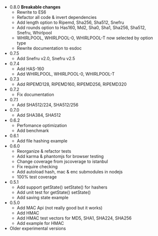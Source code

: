 * 0.8.0 **Breakable changes**
  - Rewrite to ES6
  - Refactor all code & invert dependencies
  - Add length option to Ripemd, Sha256, Sha512, Snefru
  - Add rounds option to Has160, Md2, Sha0, Sha1, Sha256, Sha512, Snefru, Whirlpool
  - WHIRLPOOL, WHIRLPOOL-0, WHIRLPOOL-T now selected by option type
  - Rewrite documentation to esdoc
* 0.7.5
  - Add Snefru v2.0, Snefru v2.5  
* 0.7.4
  - Add HAS-160
  - Add WHIRLPOOL, WHIRLPOOL-0, WHIRLPOOL-T
* 0.7.3
  - Add RIPEMD128, RIPEMD160, RIPEMD256, RIPEMD320
* 0.7.2
  - Fix documentation
* 0.7.1
  - Add SHA512/224, SHA512/256
* 0.7.0
  - Add SHA384, SHA512
* 0.6.2
  - Perfomance optimization
  - Add benchmark
* 0.6.1
  - Add file hashing example
* 0.6.0
  - Reorganize & refactor tests
  - Add karma & phantomjs for browser testing
  - Change coverage from jscoverage to istanbul
  - Fix require checking
  - Add autoload hash, mac & enc submodules in nodejs
  - 100% test coverage
* 0.5.1
  - Add support getState() setState() for hashers
  - Add unit test for getState() setState()
  - Add saving state example
* 0.5.0
  - Add MAC Api (not really good but it works)
  - Add HMAC
  - Add HMAC test vectors for MD5, SHA1, SHA224, SHA256
  - Add example for HMAC
* Older experimental versions